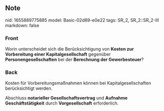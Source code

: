 ## Note
nid: 1655889775885
model: Basic-02d89-e0e22
tags: SR_2, SR_2::SR_2-III
markdown: false

### Front
Worin unterscheidet sich die Berücksichtigung von <b>Kosten zur Vorbereitung einer Kapitalgesellschaft</b> gegenüber <b>Personengesellschaften</b> bei der <b>Berechnung der Gewerbesteuer</b>?

### Back
Kosten für Vorbereitungsmaßnahmen können bei Kapitalgesellschaften berücksichtigt werden.

Abschluss <b>notarieller Gesellschaftsvertrag</b> und <b>Aufnahme Geschäftstätigkeit</b> durch <b>Vorgesellschaft</b> erforderlich.
